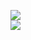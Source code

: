 [![](https://img.shields.io/badge/Made%20With-Github%20Spray-lightgrey.svg?style=for-the-badge&logo=github)](https://github.com/Annihil/github-spray#17909)  
[![](https://i.imgur.com/2DrTn0Z.gif)](https://github.com/Annihil/github-spray)